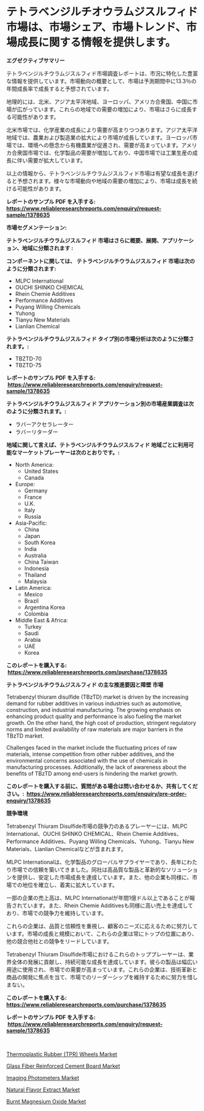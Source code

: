 <p><h1>テトラベンジルチオウラムジスルフィド市場は、市場シェア、市場トレンド、市場成長に関する情報を提供します。</h1></p><p><strong>エグゼクティブサマリー</strong></p>
<p><p>テトラベンジルチウラムジスルフィド市場調査レポートは、市況に特化した豊富な情報を提供しています。市場動向の概要として、市場は予測期間中に13.3％の年間成長率で成長すると予想されています。</p><p>地理的には、北米、アジア太平洋地域、ヨーロッパ、アメリカ合衆国、中国に市場が広がっています。これらの地域での需要の増加により、市場はさらに成長する可能性があります。</p><p>北米市場では、化学産業の成長により需要が高まりつつあります。アジア太平洋地域では、農業および製造業の拡大により市場が成長しています。ヨーロッパ市場では、環境への懸念から有機農業が促進され、需要が高まっています。アメリカ合衆国市場では、化学製品の需要が増加しており、中国市場では工業生産の成長に伴い需要が拡大しています。</p><p>以上の情報から、テトラベンジルチウラムジスルフィド市場は有望な成長を遂げると予想されます。様々な市場動向や地域の需要の増加により、市場は成長を続ける可能性があります。</p></p>
<p><strong>レポートのサンプル PDF を入手する: <a href="https://www.reliableresearchreports.com/enquiry/request-sample/1378635">https://www.reliableresearchreports.com/enquiry/request-sample/1378635</a></strong></p>
<p><strong>市場セグメンテーション:</strong></p>
<p><strong> テトラベンジルチウラムジスルフィド 市場はさらに概要、展開、アプリケーション、地域に分類されます :</strong></p>
<p><strong>コンポーネントに関しては、 テトラベンジルチウラムジスルフィド 市場は次のように分類されます: &nbsp;</strong></p>
<p><ul><li>MLPC International</li><li>OUCHI SHINKO CHEMICAL</li><li>Rhein Chemie Additives</li><li>Performance Additives</li><li>Puyang Willing Chemicals</li><li>Yuhong</li><li>Tianyu New Materials</li><li>Lianlian Chemical</li></ul></p>
<p><strong> テトラベンジルチウラムジスルフィド タイプ別の市場分析は次のように分類されます。:</strong></p>
<p><ul><li>TBZTD-70</li><li>TBZTD-75</li></ul></p>
<p><strong>レポートのサンプル PDF を入手する: &nbsp;<a href="https://www.reliableresearchreports.com/enquiry/request-sample/1378635">https://www.reliableresearchreports.com/enquiry/request-sample/1378635</a></strong></p>
<p><strong> テトラベンジルチウラムジスルフィド アプリケーション別の市場産業調査は次のように分類されます。:</strong></p>
<p><ul><li>ラバーアクセラレーター</li><li>ラバーリターダー</li></ul></p>
<p><strong>地域に関して言えば、テトラベンジルチウラムジスルフィド 地域ごとに利用可能なマーケットプレーヤーは次のとおりです。:</strong></p>
<p><ul>
    <li>
        North America:
        <ul>
            <li>United States</li>
            <li>Canada</li>
        </ul>
    </li>
    <li>
        Europe:
        <ul>
            <li>Germany</li>
            <li>France</li>
            <li>U.K.</li>
            <li>Italy</li>
            <li>Russia</li>
        </ul>
    </li>
    <li>
        Asia-Pacific:
        <ul>
            <li>China</li>
            <li>Japan</li>
            <li>South Korea</li>
            <li>India</li>
            <li>Australia</li>
            <li>China Taiwan</li>
            <li>Indonesia</li>
            <li>Thailand</li>
            <li>Malaysia</li>
        </ul>
    </li>
    <li>
        Latin America:
        <ul>
            <li>Mexico</li>
            <li>Brazil</li>
            <li>Argentina Korea</li>
            <li>Colombia</li>
        </ul>
    </li>
    <li>
        Middle East & Africa:
        <ul>
            <li>Turkey</li>
            <li>Saudi</li>
            <li>Arabia</li>
            <li>UAE</li>
            <li>Korea</li>
        </ul>
    </li>
    </ul></p>
<p><strong>このレポートを購入する: &nbsp;<a href="https://www.reliableresearchreports.com/purchase/1378635">https://www.reliableresearchreports.com/purchase/1378635</a></strong></p>
<p><strong>テトラベンジルチウラムジスルフィド の主な推進要因と障壁 市場</strong></p>
<p><p>Tetrabenzyl thiuram disulfide (TBzTD) market is driven by the increasing demand for rubber additives in various industries such as automotive, construction, and industrial manufacturing. The growing emphasis on enhancing product quality and performance is also fueling the market growth. On the other hand, the high cost of production, stringent regulatory norms and limited availability of raw materials are major barriers in the TBzTD market.</p><p>Challenges faced in the market include the fluctuating prices of raw materials, intense competition from other rubber additives, and the environmental concerns associated with the use of chemicals in manufacturing processes. Additionally, the lack of awareness about the benefits of TBzTD among end-users is hindering the market growth.</p></p>
<p><strong>このレポートを購入する前に、質問がある場合は問い合わせるか、共有してください。:&nbsp; <a href="https://www.reliableresearchreports.com/enquiry/pre-order-enquiry/1378635">https://www.reliableresearchreports.com/enquiry/pre-order-enquiry/1378635</a></strong></p>
<p><strong>競争環境</strong></p>
<p><p>Tetrabenzyl Thiuram Disulfide市場の競争力のあるプレーヤーには、MLPC International、OUCHI SHINKO CHEMICAL、Rhein Chemie Additives、Performance Additives、Puyang Willing Chemicals、Yuhong、Tianyu New Materials、Lianlian Chemicalなどが含まれます。</p><p>MLPC Internationalは、化学製品のグローバルサプライヤーであり、長年にわたり市場での信頼を築いてきました。同社は高品質な製品と革新的なソリューションを提供し、安定した市場成長を達成しています。また、他の企業も同様に、市場での地位を確立し、着実に拡大しています。</p><p>一部の企業の売上高は、MLPC Internationalが年間1億ドル以上であることが報告されています。また、Rhein Chemie Additivesも同様に高い売上を達成しており、市場での競争力を維持しています。</p><p>これらの企業は、品質と信頼性を重視し、顧客のニーズに応えるために努力しています。市場の成長と規模において、これらの企業は常にトップの位置にあり、他の競合他社との競争をリードしています。</p><p>Tetrabenzyl Thiuram Disulfide市場におけるこれらのトッププレーヤーは、業界全体の発展に貢献し、持続可能な成長を達成しています。彼らの製品は幅広い用途に使用され、市場での需要が高まっています。これらの企業は、技術革新と商品の開発に焦点を当て、市場でのリーダーシップを維持するために努力を惜しまない。</p></p>
<p><strong>このレポートを購入する: &nbsp; <a href="https://www.reliableresearchreports.com/purchase/1378635">https://www.reliableresearchreports.com/purchase/1378635</a></strong></p>
<p><strong>レポートのサンプル PDF を入手する: &nbsp;<a href="https://www.reliableresearchreports.com/enquiry/request-sample/1378635">https://www.reliableresearchreports.com/enquiry/request-sample/1378635</a></strong><strong></strong></p>
<p>&nbsp;</p>
<p><p><a href="https://boundless-drawbridge-702.notion.site/Thermoplastic-Rubber-TPR-Wheels-Market-Size-Evaluating-its-Market-Trends-Growth-and-Projections-a711c3eb2ae04693b07376025f813d56">Thermoplastic Rubber (TPR) Wheels Market</a></p><p><a href="https://github.com/bmorecock/Market-Research-Report-List-2/blob/main/glass-fiber-reinforced-cement-board-market.md">Glass Fiber Reinforced Cement Board Market</a></p><p><a href="https://issuu.com/reportprime-2/docs/imaging-photometers-market-size-2030.pptx">Imaging Photometers Market</a></p><p><a href="https://view.publitas.com/reportprime-1/natural-flavor-extract-market-growth-market-trends-covid-19-impact-and-forecasts-for-period-from-2024-2031/">Natural Flavor Extract Market</a></p><p><a href="https://github.com/Krish2023na/Market-Research-Report-List-3/blob/main/burnt-magnesium-oxide-market.md">Burnt Magnesium Oxide Market</a></p></p>